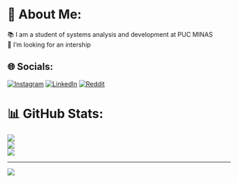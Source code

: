 # 💫 About Me:
📚 I am a student of systems analysis and development at PUC MINAS<br>💼 I’m looking for an intership<br>


## 🌐 Socials:
[![Instagram](https://img.shields.io/badge/Instagram-%23E4405F.svg?logo=Instagram&logoColor=white)](https://instagram.com/https://www.instagram.com/murilloanjoss_?igsh=eXNiazU1YXUzbWZl&utm_source=qr) [![LinkedIn](https://img.shields.io/badge/LinkedIn-%230077B5.svg?logo=linkedin&logoColor=white)](https://linkedin.com/in/https://www.linkedin.com/in/murillo-dos-anjos-duarte-b64183309) [![Reddit](https://img.shields.io/badge/Reddit-%23FF4500.svg?logo=Reddit&logoColor=white)](https://reddit.com/user/https://www.reddit.com/u/Adventurous-Milk7591/s/TqRx0Xua2T) 
# 📊 GitHub Stats:
![](https://github-readme-stats.vercel.app/api?username=Murilloanjoss&theme=dark&hide_border=false&include_all_commits=false&count_private=false)<br/>
![](https://github-readme-streak-stats.herokuapp.com/?user=Murilloanjoss&theme=dark&hide_border=false)<br/>
![](https://github-readme-stats.vercel.app/api/top-langs/?username=Murilloanjoss&theme=dark&hide_border=false&include_all_commits=false&count_private=false&layout=compact)

---
[![](https://visitcount.itsvg.in/api?id=Murilloanjoss&icon=0&color=0)](https://visitcount.itsvg.in)

<!-- Proudly created with GPRM ( https://gprm.itsvg.in ) -->